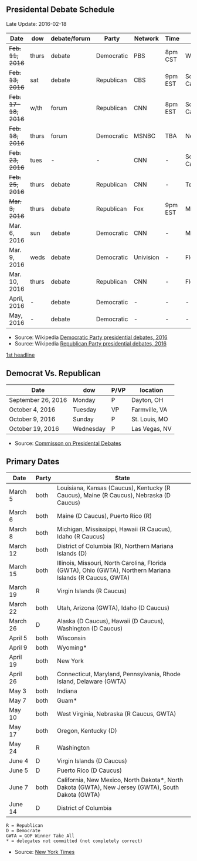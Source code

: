 ## <a name=debates>Presidental Debate Schedule</a> ##
Late Update: 2016-02-18

Date                 | dow   | debate/forum| Party       | Network      | Time    | State
---------------------|-------|-------------|-------------|--------------|---------|----------------
~~Feb. 11, 2016~~    | thurs |   debate    | Democratic  | PBS          | 8pm CST | Wisconsin
~~Feb. 13, 2016~~    | sat   |   debate    | Republican  | CBS          | 9pm EST | South Carolina
~~Feb. 17-18, 2016~~ | w/th  |   forum     | Republican  | CNN          | 8pm EST | South Carolina
~~Feb. 18, 2016~~    | thurs |   forum     | Democratic  | MSNBC        | TBA     | Nevada
~~Feb. 23, 2016~~    | tues  |   -         | -           | CNN          | -       | South Carolina?
~~Feb. 25, 2016~~    | thurs |   debate    | Republican  | CNN          | -       | Texas
~~Mar. 3, 2016~~     | thurs |   debate    | Republican  | Fox          | 9pm EST | Michigan 
Mar. 6, 2016         | sun   |   debate    | Democratic  | CNN          | -       | Missouri
Mar. 9, 2016         | weds  |   debate    | Democratic  | Univision    | -       | Florida
Mar. 10, 2016        | thurs |   debate    | Republican  | CNN          | -       | Florida
April, 2016          |  -    |   debate    | Democratic  | -            | -       | -
May, 2016            |  -    |   debate    | Democratic  | -            | -       | -

- Source: Wikipedia [Democratic Party presidential debates, 2016](https://en.wikipedia.org/wiki/Democratic_Party_presidential_debates,_2016)
- Source: Wikipedia [Republican Party presidential debates, 2016](https://en.wikipedia.org/wiki/Republican_Party_presidential_debates,_2016)


<a href=#debates>1st headline</a>


## Democrat Vs. Republican ##

Date               | dow       | P/VP | location 
-------------------|-----------|------|--------------
September 26, 2016 | Monday    | P    | Dayton, OH
October 4, 2016    | Tuesday   | VP   | Farmville, VA
October 9, 2016    | Sunday    | P    | St. Louis, MO
October 19, 2016   | Wednesday | P    | Las Vegas, NV

- Source: [Commisson on Presidental Debates](http://www.debates.org/index.php?page=2016debates)

## Primary Dates ##

Date      | Party | State
----------|-------|-------------------------------------------
March 5   | both  | Louisiana, Kansas (Caucus),  Kentucky (R Caucus),  Maine (R Caucus),  Nebraska (D Caucus)
March 6   | both  | Maine (D Caucus),  Puerto Rico (R)
March 8   | both  | Michigan, Mississippi, Hawaii (R Caucus), Idaho (R Caucus)
March 12  | both  | District of Columbia (R), Northern Mariana Islands (D)
March 15  | both  | Illinois, Missouri, North Carolina, Florida (GWTA), Ohio (GWTA), Northern Mariana Islands (R Caucus, GWTA)
March 19  | R     | Virgin Islands (R Caucus)
March 22  | both  | Utah, Arizona (GWTA), Idaho (D Caucus)
March 26  | D     | Alaska (D Caucus), Hawaii (D Caucus), Washington (D Caucus)
April 5   | both  | Wisconsin
April 9   | both  | Wyoming*
April 19  | both  | New York
April 26  | both  | Connecticut, Maryland, Pennsylvania, Rhode Island, Delaware (GWTA)
May 3     | both  | Indiana
May 7     | both  | Guam*
May 10    | both  |	West Virginia, Nebraska (R Caucus, GWTA)
May 17    | both  | Oregon, Kentucky (D)
May 24    | R     | Washington
June 4    | D     | Virgin Islands (D Caucus)
June 5    | D     | Puerto Rico (D Caucus)
June 7    | both  | California, New Mexico, North Dakota*, North Dakota  (GWTA), New Jersey  (GWTA), South Dakota  (GWTA)
June 14   | D     | District of Columbia


    R = Republican
    D = Democrate
    GWTA = GOP Winner Take All
    * = delegates not committed (not completely correct)


- Source: [New York Times](http://www.nytimes.com/interactive/2016/us/elections/primary-calendar-and-results.html?_r=0)

